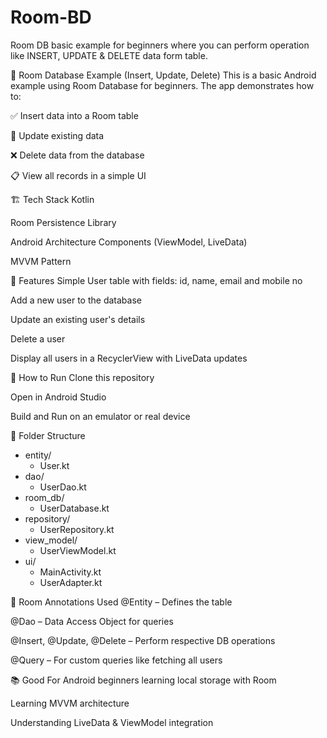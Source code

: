 # Room-BD
Room DB basic example for beginners where you can perform operation like INSERT, UPDATE &amp; DELETE data form table.

📱 Room Database Example (Insert, Update, Delete)
This is a basic Android example using Room Database for beginners. The app demonstrates how to:

✅ Insert data into a Room table

🔄 Update existing data

❌ Delete data from the database

📋 View all records in a simple UI

🏗️ Tech Stack
Kotlin

Room Persistence Library

Android Architecture Components (ViewModel, LiveData)

MVVM Pattern

📂 Features
Simple User table with fields: id, name, email and mobile no

Add a new user to the database

Update an existing user's details

Delete a user

Display all users in a RecyclerView with LiveData updates

🚀 How to Run
Clone this repository

Open in Android Studio

Build and Run on an emulator or real device

📁 Folder Structure
- entity/
  - User.kt
- dao/
  - UserDao.kt
- room_db/
  - UserDatabase.kt
- repository/
  - UserRepository.kt
- view_model/
  - UserViewModel.kt
- ui/
  - MainActivity.kt
  - UserAdapter.kt
 
📌 Room Annotations Used
@Entity – Defines the table

@Dao – Data Access Object for queries

@Insert, @Update, @Delete – Perform respective DB operations

@Query – For custom queries like fetching all users

📚 Good For
Android beginners learning local storage with Room

Learning MVVM architecture

Understanding LiveData & ViewModel integration
